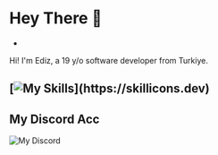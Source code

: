 # Hey There 👋 
- 
Hi! I'm Ediz, a 19 y/o software developer from Turkiye. 

[![My Skills]([https://skillicons.dev/icons?i=js,html,css,wasm](https://skillicons.dev/icons?theme=dark&i=js,html,css,cpp,cs,nodejs,react,py,sqlite,vscode,linux,kali))](https://skillicons.dev)  
-
## My Discord Acc
![My Discord](https://lantern.rest/api/v1/users/794909914760871967?svg=1&theme=dark&borderRadius=2&hideActivity=1&hideStatus=0)
